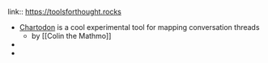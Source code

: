link:: https://toolsforthought.rocks

- [Chartodon](https://mathstodon.xyz/@Chartodon) is a cool experimental tool for mapping conversation threads
	- by [[Colin the Mathmo]]
-
-
